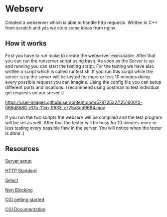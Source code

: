 # Webserv
Created a webserver which is able to handle http requests. Written in C++ from scratch and yes we stole some ideas from nginx.

## How it works
First you have to run make to create the webserver executable. After that you can run the runserver script using bash. 
As soon as the Server is up and running you can start the testing script. For the testing we have also written a script which is called runtest.sh. If you run this script while the server is up the server will be tested for more or less 10 minutes doing every possible request you can imagine. Using the config file you can setup different ports and locations. I recommend using postman to test individual get requests on our server :)

https://user-images.githubusercontent.com/57872522/125160010-066d8580-e17b-11eb-9833-c775a3dd9694.mov

If you run the two scripts the webserv will be compiled and the test program will be set as well. After that the tester will be busy for 10 minutes more or less testing every possible flaw in the server. You will notice when the tester is done :)

## Resources

[Server setup](https://medium.com/from-the-scratch/http-server-what-do-you-need-to-know-to-build-a-simple-http-server-from-scratch-d1ef8945e4fa)

[HTTP Standard](https://www.rfc-editor.org/rfc/rfc2616.html)

[Select](https://www.lowtek.com/sockets/select.html)

[Non Blocking](https://github.com/cclaude42/webserv)

[CGI getting started](http://www.mnuwer.dbasedeveloper.co.uk/dlearn/web/session01.htm)

[CGI Documentation](http://www.wijata.com/cgi/cgispec.html#4.0)
